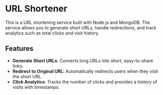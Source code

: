 # URL Shortener

This is a URL shortening service built with Node.js and MongoDB. The service allows you to generate short URLs, handle redirections, and track analytics such as total clicks and visit history.

## Features

- **Generate Short URLs**: Converts long URLs into short, easy-to-share links.
- **Redirect to Original URL**: Automatically redirects users when they visit the short URL.
- **Click Analytics**: Tracks the number of clicks and provides a history of visits with timestamps.


